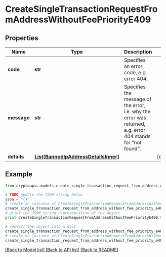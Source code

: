 # CreateSingleTransactionRequestFromAddressWithoutFeePriorityE409


## Properties
Name | Type | Description | Notes
------------ | ------------- | ------------- | -------------
**code** | **str** | Specifies an error code, e.g. error 404. | 
**message** | **str** | Specifies the message of the error, i.e. why the error was returned, e.g. error 404 stands for “not found”. | 
**details** | [**List[BannedIpAddressDetailsInner]**](BannedIpAddressDetailsInner.md) |  | [optional] 

## Example

```python
from cryptoapis.models.create_single_transaction_request_from_address_without_fee_priority_e409 import CreateSingleTransactionRequestFromAddressWithoutFeePriorityE409

# TODO update the JSON string below
json = "{}"
# create an instance of CreateSingleTransactionRequestFromAddressWithoutFeePriorityE409 from a JSON string
create_single_transaction_request_from_address_without_fee_priority_e409_instance = CreateSingleTransactionRequestFromAddressWithoutFeePriorityE409.from_json(json)
# print the JSON string representation of the object
print CreateSingleTransactionRequestFromAddressWithoutFeePriorityE409.to_json()

# convert the object into a dict
create_single_transaction_request_from_address_without_fee_priority_e409_dict = create_single_transaction_request_from_address_without_fee_priority_e409_instance.to_dict()
# create an instance of CreateSingleTransactionRequestFromAddressWithoutFeePriorityE409 from a dict
create_single_transaction_request_from_address_without_fee_priority_e409_form_dict = create_single_transaction_request_from_address_without_fee_priority_e409.from_dict(create_single_transaction_request_from_address_without_fee_priority_e409_dict)
```
[[Back to Model list]](../README.md#documentation-for-models) [[Back to API list]](../README.md#documentation-for-api-endpoints) [[Back to README]](../README.md)


